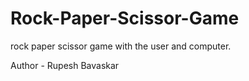 # Rock-Paper-Scissor-Game
rock paper scissor game with the user and computer.

Author - Rupesh Bavaskar         
